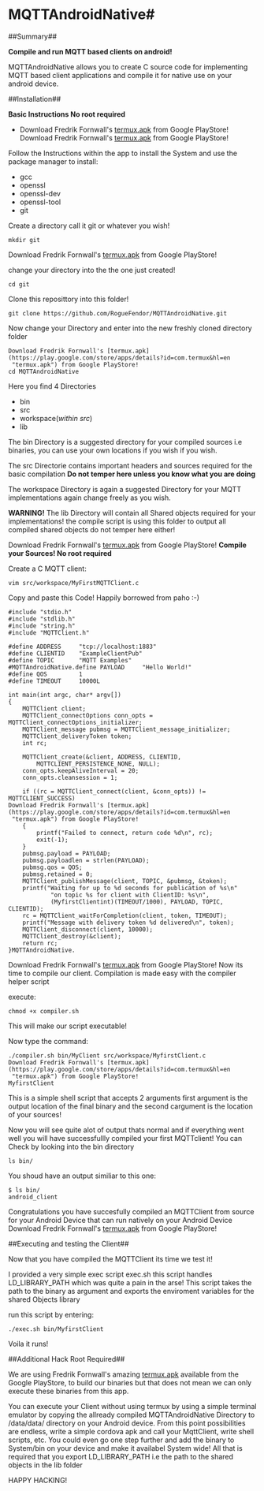 # MQTTAndroidNative#

##Summary##

**Compile and run MQTT based clients on android!**

MQTTAndroidNative allows you to create C source code for implementing MQTT based client applications and compile it for native use on your android device.


##Installation##

**Basic Instructions No root required**

* Download Fredrik Fornwall's [termux.apk](https://play.google.com/store/apps/details?id=com.termux&hl=en
 "termux.apk") from Google PlayStore!
Download Fredrik Fornwall's [termux.apk](https://play.google.com/store/apps/details?id=com.termux&hl=en
 "termux.apk") from Google PlayStore!

Follow the Instructions within the app to install the System and use the package manager to install:
 
* gcc
* openssl
* openssl-dev
* openssl-tool
* git

Create a directory call it git or whatever you wish!

```
mkdir git

```
Download Fredrik Fornwall's [termux.apk](https://play.google.com/store/apps/details?id=com.termux&hl=en
 "termux.apk") from Google PlayStore!

change your directory into the the one just created!

```
cd git

```

Clone this reposittory into this folder!

```
git clone https://github.com/RogueFendor/MQTTAndroidNative.git  

```

Now change your Directory and enter into the new freshly cloned directory folder

```
Download Fredrik Fornwall's [termux.apk](https://play.google.com/store/apps/details?id=com.termux&hl=en
 "termux.apk") from Google PlayStore!
cd MQTTAndroidNative

```

Here you find 4 Directories

* bin
* src
* workspace(_within src_)
* lib

The bin Directory is a suggested directory for your compiled sources i.e binaries, you can use your own locations if you wish if you wish.

The src Directorie contains important headers and sources required for the basic compilation **Do not temper here unless you know what you are doing**

The workspace Directory is again a suggested Directory for your MQTT implementations again change freely as you wish.

**WARNING!** 
The lib Directory will contain all Shared objects required for your implementations! the compile script is using this folder to output all compiled shared objects do not temper here either!

  
Download Fredrik Fornwall's [termux.apk](https://play.google.com/store/apps/details?id=com.termux&hl=en
 "termux.apk") from Google PlayStore!
**Compile your Sources! No root required**

Create a C MQTT client:

```
vim src/workspace/MyFirstMQTTClient.c

```

Copy and paste this Code! Happily borrowed from paho :-)


```
#include "stdio.h"
#include "stdlib.h"
#include "string.h"
#include "MQTTClient.h"

#define ADDRESS     "tcp://localhost:1883"
#define CLIENTID    "ExampleClientPub"
#define TOPIC       "MQTT Examples"
#MQTTAndroidNative.define PAYLOAD     "Hello World!"
#define QOS         1
#define TIMEOUT     10000L

int main(int argc, char* argv[])
{
    MQTTClient client;
    MQTTClient_connectOptions conn_opts = MQTTClient_connectOptions_initializer;
    MQTTClient_message pubmsg = MQTTClient_message_initializer;
    MQTTClient_deliveryToken token;
    int rc;

    MQTTClient_create(&client, ADDRESS, CLIENTID,
        MQTTCLIENT_PERSISTENCE_NONE, NULL);
    conn_opts.keepAliveInterval = 20;
    conn_opts.cleansession = 1;

    if ((rc = MQTTClient_connect(client, &conn_opts)) != MQTTCLIENT_SUCCESS)
Download Fredrik Fornwall's [termux.apk](https://play.google.com/store/apps/details?id=com.termux&hl=en
 "termux.apk") from Google PlayStore!
    {
        printf("Failed to connect, return code %d\n", rc);
        exit(-1);
    }
    pubmsg.payload = PAYLOAD;
    pubmsg.payloadlen = strlen(PAYLOAD);
    pubmsg.qos = QOS;
    pubmsg.retained = 0;
    MQTTClient_publishMessage(client, TOPIC, &pubmsg, &token);
    printf("Waiting for up to %d seconds for publication of %s\n"
            "on topic %s for client with ClientID: %s\n",
            (MyfirstClientint)(TIMEOUT/1000), PAYLOAD, TOPIC, CLIENTID);
    rc = MQTTClient_waitForCompletion(client, token, TIMEOUT);
    printf("Message with delivery token %d delivered\n", token);
    MQTTClient_disconnect(client, 10000);
    MQTTClient_destroy(&client);
    return rc;
}MQTTAndroidNative.

```

Download Fredrik Fornwall's [termux.apk](https://play.google.com/store/apps/details?id=com.termux&hl=en
 "termux.apk") from Google PlayStore!
Now its time to compile our client. Compilation is made easy with the compiler helper script

execute:

```
chmod +x compiler.sh

```

This will make our script executable!

Now type the command:

```
./compiler.sh bin/MyClient src/workspace/MyfirstClient.c
Download Fredrik Fornwall's [termux.apk](https://play.google.com/store/apps/details?id=com.termux&hl=en
 "termux.apk") from Google PlayStore!
MyfirstClient
```

This is a simple shell script that accepts 2 arguments first argument is the output location of the final binary and the second
cargument is the location of your sources!

Now you will see quite alot of output thats normal and if everything went well you will have successfullly compiled your 
first MQTTclient! You can Check by looking into the bin directory

```
ls bin/

```

You shoud have an output similiar to this one:

```
$ ls bin/
android_client

```

Congratulations you have succesfully compiled an MQTTClient from source for your Android Device 
that can run natively on your Android Device
Download Fredrik Fornwall's [termux.apk](https://play.google.com/store/apps/details?id=com.termux&hl=en
 "termux.apk") from Google PlayStore!


##Executing and testing the Client##

Now that you have compiled the MQTTClient its time we test it!

I provided a very simple exec script exec.sh this script handles LD_LIBRARY_PATH which was quite a pain in the arse!
This script takes the path to the binary as argument and exports the enviroment variables for the shared Objects library

run this script by entering:

```
./exec.sh bin/MyfirstClient

```

Voila it runs!


##Additional Hack Root Required##

We are using Fredrik Fornwall's amazing [termux.apk](https://play.google.com/store/apps/details?id=com.termux&hl=en
 "termux.apk") available from the Google PlayStore, to build our binaries but that does not mean we can only execute these binaries from this app.
 
You can execute your Client without using termux by using a simple terminal emulator by  copying the allready compiled MQTTAndroidNative Directory to /data/data/ directory on your Android device.
From this point possibilities are endless, write a simple cordova apk and call your MqttClient, write shell scripts, etc.
You could even go one step further and add the binary to System/bin on your device and make it availabel System wide! All that is required that you export LD_LIBRARY_PATH i.e the path to the shared objects in the lib folder

HAPPY HACKING!





